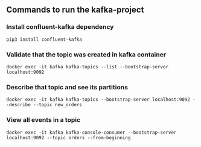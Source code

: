 <h2> 
Commands to run the kafka-project 
</h2>

<h3>
Install confluent-kafka dependency
</h3>

```pip3 install confluent-kafka```
<h3>
Validate that the topic was created in kafka container
</h3>

```docker exec -it kafka kafka-topics --list --bootstrap-server localhost:9092```
<h3>
Describe that topic and see its partitions
</h3>

```docker exec -it kafka kafka-topics --bootstrap-server localhost:9092 --describe --topic new_orders```
<h3>
View all events in a topic
</h3>

```docker exec -it kafka kafka-console-consumer --bootstrap-server localhost:9092 --topic orders --from-beginning```
